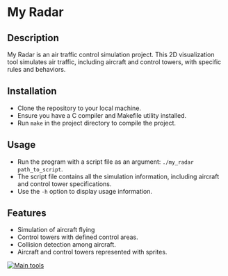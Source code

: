 # My Radar

## Description

My Radar is an air traffic control simulation project. This 2D visualization tool simulates air traffic, including aircraft and control towers, with specific rules and behaviors.

## Installation

- Clone the repository to your local machine.
- Ensure you have a C compiler and Makefile utility installed.
- Run `make` in the project directory to compile the project.

## Usage

- Run the program with a script file as an argument: `./my_radar path_to_script`.
- The script file contains all the simulation information, including aircraft and control tower specifications.
- Use the `-h` option to display usage information.

## Features

- Simulation of aircraft flying
- Control towers with defined control areas.
- Collision detection among aircraft.
- Aircraft and control towers represented with sprites.

[![Main tools](https://skillicons.dev/icons?i=c,github&perline=9)](https://github.com/tandpfun/skill-icons)

